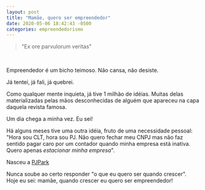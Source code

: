 ```yaml
---
layout: post
title: "Mamãe, quero ser empreendedor"
date: 2020-05-06 18:42:43 -0500
categories: empreendedorismo
---
```


> "Ex ore parvulorum veritas"

<br>

Empreendedor é um bicho teimoso. Não cansa, não desiste.

Já tentei, já fali, já quebrei.

Como qualquer mente inquieta, já tive 1 milhão de idéias. Muitas delas materializadas pelas mãos desconhecidas de alguém que apareceu na capa daquela revista famosa.

Um dia chega a minha vez. Eu sei!

Há alguns meses tive uma outra idéia, fruto de uma necessidade pessoal: "Hora sou CLT, hora sou PJ. Não quero fechar meu CNPJ mas não faz sentido pagar caro por um contador quando minha empresa está inativa. Quero apenas _estacionar minha empresa_".

Nasceu a [PJPark](https://pjpark.com.br)


Nunca soube ao certo responder "o que eu quero ser quando crescer". Hoje eu sei: mamãe, quando crescer eu quero ser empreendedor!
